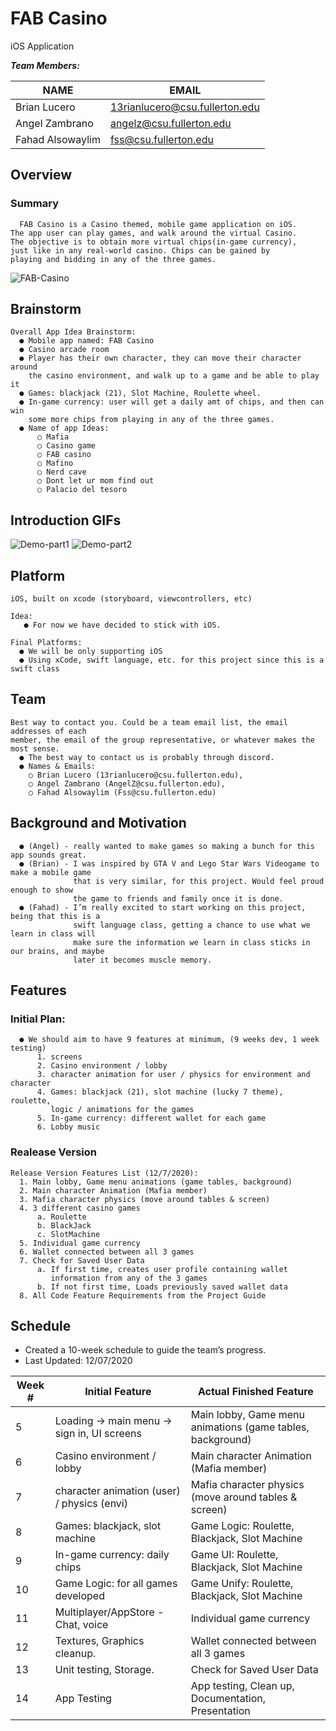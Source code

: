 # FAB Casino
iOS Application

***Team Members:***

| **NAME**                    | **EMAIL**                         |
| --------------------------- | --------------------------------- |
| Brian Lucero                | 13rianlucero@csu.fullerton.edu    |
| Angel Zambrano              | angelz@csu.fullerton.edu          |
| Fahad Alsowaylim            | fss@csu.fullerton.edu             |

## Overview
### Summary
```
  FAB Casino is a Casino themed, mobile game application on iOS. 
The app user can play games, and walk around the virtual Casino. 
The objective is to obtain more virtual chips(in-game currency), 
just like in any real-world casino. Chips can be gained by 
playing and bidding in any of the three games.
```
![FAB-Casino](https://user-images.githubusercontent.com/47013770/159123678-11599cb1-9fc5-4c7b-aa0c-f1e88d7bce3a.jpg)

## Brainstorm
```
Overall App Idea Brainstorm: 
  ● Mobile app named: FAB Casino 
  ● Casino arcade room 
  ● Player has their own character, they can move their character around
    the casino environment, and walk up to a game and be able to play it 
  ● Games: blackjack (21), Slot Machine, Roulette wheel. 
  ● In-game currency: user will get a daily amt of chips, and then can win 
    some more chips from playing in any of the three games. 
  ● Name of app Ideas: 
      ○ Mafia 
      ○ Casino game 
      ○ FAB casino 
      ○ Mafino 
      ○ Nerd cave 
      ○ Dont let ur mom find out 
      ○ Palacio del tesoro
```
## Introduction GIFs
![Demo-part1](https://user-images.githubusercontent.com/47013770/159123715-e4f13d97-699a-4a57-8647-7c8b44ee8b0e.gif)
![Demo-part2](https://user-images.githubusercontent.com/47013770/159123744-40bce7e4-84f7-42ad-a683-b27081489156.gif)

## Platform
```
iOS, built on xcode (storyboard, viewcontrollers, etc) 

Idea: 
   ● For now we have decided to stick with iOS. 
   
Final Platforms: 
  ● We will be only supporting iOS 
  ● Using xCode, swift language, etc. for this project since this is a swift class
```

## Team
```
Best way to contact you. Could be a team email list, the email addresses of each
member, the email of the group representative, or whatever makes the most sense. 
  ● The best way to contact us is probably through discord.
  ● Names & Emails:
    ○ Brian Lucero (13rianlucero@csu.fullerton.edu), 
    ○ Angel Zambrano (AngelZ@csu.fullerton.edu), 
    ○ Fahad Alsowaylim (Fss@csu.fullerton.edu)
```

## Background and Motivation
```
  ● (Angel) - really wanted to make games so making a bunch for this app sounds great. 
  ● (Brian) - I was inspired by GTA V and Lego Star Wars Videogame to make a mobile game
              that is very similar, for this project. Would feel proud enough to show 
              the game to friends and family once it is done.
  ● (Fahad) - I’m really excited to start working on this project, being that this is a 
              swift language class, getting a chance to use what we learn in class will 
              make sure the information we learn in class sticks in our brains, and maybe 
              later it becomes muscle memory.
```
## Features
### Initial Plan:
```
  ● We should aim to have 9 features at minimum, (9 weeks dev, 1 week testing) 
      1. screens 
      2. Casino environment / lobby 
      3. character animation for user / physics for environment and character 
      4. Games: blackjack (21), slot machine (lucky 7 theme), roulette, 
         logic / animations for the games 
      5. In-game currency: different wallet for each game 
      6. Lobby music 
```

### Realease Version
```
Release Version Features List (12/7/2020): 
  1. Main lobby, Game menu animations (game tables, background) 
  2. Main character Animation (Mafia member) 
  3. Mafia character physics (move around tables & screen) 
  4. 3 different casino games 
      a. Roulette 
      b. BlackJack 
      c. SlotMachine 
  5. Individual game currency 
  6. Wallet connected between all 3 games 
  7. Check for Saved User Data 
      a. If first time, creates user profile containing wallet 
         information from any of the 3 games 
      b. If not first time, Loads previously saved wallet data 
  8. All Code Feature Requirements from the Project Guide 
```

## Schedule
- Created a 10-week schedule to guide the team’s progress.
- Last Updated: 12/07/2020 

| Week # | Initial Feature                             | Actual Finished Feature                                    |
| ------ | ------------------------------------------- | ---------------------------------------------------------- |
| 5      | Loading -> main menu -> sign in, UI screens | Main lobby, Game menu animations (game tables, background) |
| 6      | Casino environment / lobby                  | Main character Animation (Mafia member)                    |  
| 7      | character animation (user) / physics (envi) | Mafia character physics (move around tables & screen)      |
| 8      | Games: blackjack, slot machine              | Game Logic: Roulette, Blackjack, Slot Machine              |
| 9      | In-game currency: daily chips               | Game UI: Roulette, Blackjack, Slot Machine                 |
| 10     | Game Logic: for all games developed         | Game Unify: Roulette, Blackjack, Slot Machine              |
| 11     | Multiplayer/AppStore - Chat, voice          | Individual game currency                                   |
| 12     | Textures, Graphics cleanup.                 | Wallet connected between all 3 games                       |
| 13     | Unit testing, Storage.                      | Check for Saved User Data                                  |
| 14     | App Testing                                 | App testing, Clean up, Documentation, Presentation         |




